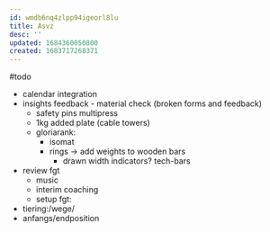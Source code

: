 ```yaml
---
id: wmdb6nq4zlpp94igeorl8lu
title: Asvz
desc: ''
updated: 1684360050800
created: 1683717268371
---
```


#todo
- calendar integration
- insights feedback - material check (broken forms and feedback)
  - safety pins multipress
  - 1kg added plate (cable towers)
  - gloriarank:
    + isomat
    + rings -> add weights to wooden bars
      - drawn width indicators? tech-bars
- review fgt
  + music
  + interim coaching
  + setup
fgt:
 - tiering:/wege/
 - anfangs/endposition